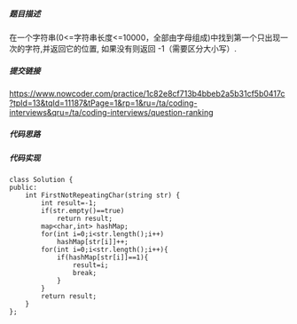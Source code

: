 ##### 题目描述
在一个字符串(0<=字符串长度<=10000，全部由字母组成)中找到第一个只出现一次的字符,并返回它的位置, 如果没有则返回 -1（需要区分大小写）.


##### 提交链接
https://www.nowcoder.com/practice/1c82e8cf713b4bbeb2a5b31cf5b0417c?tpId=13&tqId=11187&tPage=1&rp=1&ru=/ta/coding-interviews&qru=/ta/coding-interviews/question-ranking



##### 代码思路



##### 代码实现

```
class Solution {
public:
    int FirstNotRepeatingChar(string str) {
        int result=-1;
        if(str.empty()==true)
            return result;
        map<char,int> hashMap;
        for(int i=0;i<str.length();i++)
            hashMap[str[i]]++;
        for(int i=0;i<str.length();i++){
            if(hashMap[str[i]]==1){
                result=i;
                break;
            }
        }
        return result;
    }
};



```
